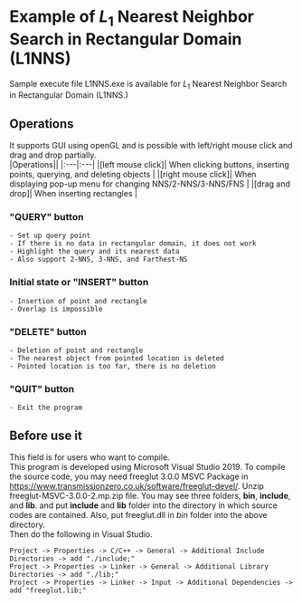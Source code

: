 # Example of $L_1$ Nearest Neighbor Search in Rectangular Domain (L1NNS)
Sample execute file L1NNS.exe is available for $L_1$ Nearest Neighbor Search in Rectangular Domain (L1NNS.)

## Operations
It supports GUI using openGL and is possible with left/right mouse click and drag and drop partially.  
|Operations||
|:---|:---|
|[left mouse click]| When clicking buttons, inserting points, querying, and deleting objects |
|[right mouse click]| When displaying pop-up menu for changing NNS/2-NNS/3-NNS/FNS |
|[drag and drop]| When inserting rectangles |

### "QUERY" button
	- Set up query point  
	- If there is no data in rectangular domain, it does not work  
	- Highlight the query and its nearest data  
	- Also support 2-NNS, 3-NNS, and Farthest-NS  

### Initial state or "INSERT" button
	- Insertion of point and rectangle  
	- Overlap is impossible  

### "DELETE" button
	- Deletion of point and rectangle  
	- The nearest object from pointed location is deleted  
	- Pointed location is too far, there is no deletion  

### "QUIT" button
	- Exit the program

## Before use it
This field is for users who want to compile.  
This program is developed using Microsoft Visual Studio 2019.
To compile the source code, you may need freeglut 3.0.0 MSVC Package in https://www.transmissionzero.co.uk/software/freeglut-devel/. 
Unzip freeglut-MSVC-3.0.0-2.mp.zip file. You may see three folders, **bin**, **include**, and **lib**.
and put **include** and **lib** folder into the directory in which source codes are contained.
Also, put freeglut.dll in *bin* folder into the above directory.  
Then do the following in Visual Studio.
```
Project -> Properties -> C/C++ -> General -> Additional Include Directories -> add "./include;"  
Project -> Properties -> Linker -> General -> Additional Library Directories -> add "./lib;"  
Project -> Properties -> Linker -> Input -> Additional Dependencies -> add "freeglut.lib;"
```